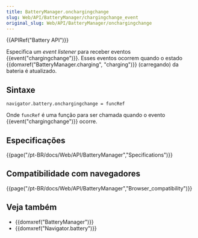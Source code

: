 ```yaml
---
title: BatteryManager.onchargingchange
slug: Web/API/BatteryManager/chargingchange_event
original_slug: Web/API/BatteryManager/onchargingchange
---
```


{{APIRef("Battery API")}}

Especifica um _event listener_ para receber eventos {{event("chargingchange")}}. Esses eventos ocorrem quando o estado {{domxref("BatteryManager.charging", "charging")}} (carregando) da bateria é atualizado.

## Sintaxe

```
navigator.battery.onchargingchange = funcRef
```

Onde `funcRef` é uma função para ser chamada quando o evento {{event("chargingchange")}} ocorre.

## Especificações

{{page("/pt-BR/docs/Web/API/BatteryManager","Specifications")}}

## Compatibilidade com navegadores

{{page("/pt-BR/docs/Web/API/BatteryManager","Browser_compatibility")}}

## Veja também

- {{domxref("BatteryManager")}}
- {{domxref("Navigator.battery")}}
